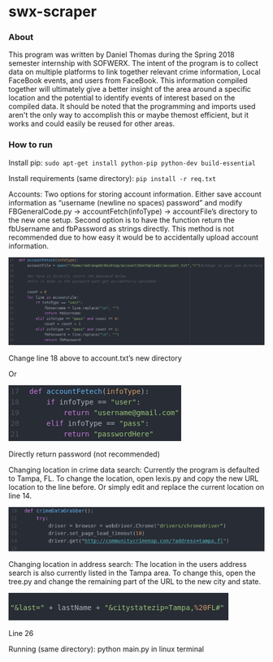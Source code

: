 # swx-scraper

### About 
This program was written by Daniel Thomas during the Spring 2018 semester internship with SOFWERX. The intent of the program is to collect data on multiple platforms to link together relevant crime information, Local FaceBook events, and users from FaceBook. This information compiled together will ultimately give a better insight of the area around a specific location and the potential to identify events of interest based on the compiled data. It should be noted that the programming and imports used aren't the only way to accomplish this or maybe themost efficient, but it works and could easily be reused for other areas. 

### How to run 
Install pip:
`sudo apt-get install python-pip python-dev build-essential`

Install requirements (same directory):
`pip install -r req.txt`

Accounts:
Two options for storing account information. Either save account information as “username (newline no spaces) password” and modify FBGeneralCode.py -> accountFetch(infoType) -> accountFile’s directory to the new one setup. Second option is to have the function return the fbUsername and fbPassword as strings directly. This method is not recommended due to how easy it would be to accidentally upload account information.

![alt text](https://github.com/Daniel-R-Thomas/swx-scraper/blob/master/images/image5.png)

Change line 18 above to account.txt’s new directory

Or

![alt text](https://github.com/Daniel-R-Thomas/swx-scraper/blob/master/images/image9.png)

Directly return password (not recommended) 

Changing location in crime data search:
Currently the program is defaulted to Tampa, FL. To change the location, open lexis.py and copy the new URL location to the line before. Or simply edit and replace the current location on line 14.

![alt text](https://github.com/Daniel-R-Thomas/swx-scraper/blob/master/images/image3.png)

Changing location in address search:
The location in the users address search is also currently listed in the Tampa area. To change this, open the tree.py and change the remaining part of the URL to the new city and state.

![alt text](https://github.com/Daniel-R-Thomas/swx-scraper/blob/master/images/image6.png)

Line 26

Running (same directory):
python main.py in linux terminal


